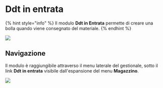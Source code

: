 # Ddt in entrata

{% hint style="info" %}
Il modulo **Ddt in Entrata** permette di creare una bolla quando viene consegnato del materiale.
{% endhint %}

![](https://firebasestorage.googleapis.com/v0/b/gitbook-x-prod.appspot.com/o/spaces%2F-LZJeLg23eVDvrCv74U7-887967055%2Fuploads%2FnKT3aLycisrr5H4nvqfm%2Ffile.png?alt=media)

## Navigazione

Il modulo è raggiungibile attraverso il menu laterale del gestionale, sotto il link **Ddt in entrata** visibile dall'espansione del menu **Magazzino**.

![](https://firebasestorage.googleapis.com/v0/b/gitbook-x-prod.appspot.com/o/spaces%2F-LZJeLg23eVDvrCv74U7-887967055%2Fuploads%2FrEcPrqdQUUdd6q4DHx5J%2Ffile.png?alt=media)
